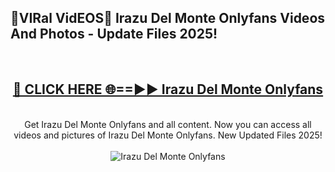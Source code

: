 <h2>🔴VIRal VidEOS🔴 Irazu Del Monte Onlyfans Videos And Photos - Update Files 2025!</h2>
<br>
<div align="center">
<h2><a href="https://virallinks.top/odZfE0" rel="nofollow">🔴 CLICK HERE 🌐==►► Irazu Del Monte Onlyfans</a></h2>
<br>
Get Irazu Del Monte Onlyfans and all content. Now you can access all videos and pictures of Irazu Del Monte Onlyfans. New Updated Files 2025!
<br>
<br>
<a href="https://virallinks.top/odZfE0" rel="nofollow" data-target="animated-image.originalLink"><img src="https://i.imgur.com/dJHk4Zq.gif)" alt="Irazu Del Monte Onlyfans" style="max-width: 100%; display: inline-block;" data-target="animated-image.originalImage"></a>
</div>
<br>
